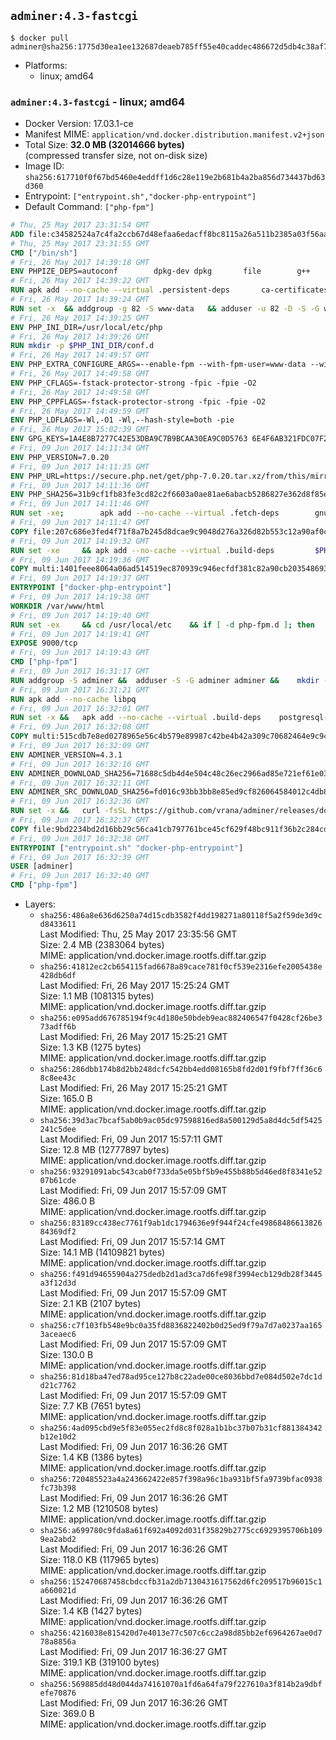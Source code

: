 ## `adminer:4.3-fastcgi`

```console
$ docker pull adminer@sha256:1775d30ea1ee132687deaeb785ff55e40caddec486672d5db4c38af7fdfdd6d2
```

-	Platforms:
	-	linux; amd64

### `adminer:4.3-fastcgi` - linux; amd64

-	Docker Version: 17.03.1-ce
-	Manifest MIME: `application/vnd.docker.distribution.manifest.v2+json`
-	Total Size: **32.0 MB (32014666 bytes)**  
	(compressed transfer size, not on-disk size)
-	Image ID: `sha256:617710f0f67bd5460e4eddff1d6c28e119e2b681b4a2ba856d734437bd63d360`
-	Entrypoint: `["entrypoint.sh","docker-php-entrypoint"]`
-	Default Command: `["php-fpm"]`

```dockerfile
# Thu, 25 May 2017 23:31:54 GMT
ADD file:c34582524a7c4fa2ccb67d48efaa6edacff8bc8115a26a511b2385a03f56aa8e in / 
# Thu, 25 May 2017 23:31:55 GMT
CMD ["/bin/sh"]
# Fri, 26 May 2017 14:39:18 GMT
ENV PHPIZE_DEPS=autoconf 		dpkg-dev dpkg 		file 		g++ 		gcc 		libc-dev 		make 		pcre-dev 		pkgconf 		re2c
# Fri, 26 May 2017 14:39:22 GMT
RUN apk add --no-cache --virtual .persistent-deps 		ca-certificates 		curl 		tar 		xz
# Fri, 26 May 2017 14:39:24 GMT
RUN set -x 	&& addgroup -g 82 -S www-data 	&& adduser -u 82 -D -S -G www-data www-data
# Fri, 26 May 2017 14:39:25 GMT
ENV PHP_INI_DIR=/usr/local/etc/php
# Fri, 26 May 2017 14:39:26 GMT
RUN mkdir -p $PHP_INI_DIR/conf.d
# Fri, 26 May 2017 14:49:57 GMT
ENV PHP_EXTRA_CONFIGURE_ARGS=--enable-fpm --with-fpm-user=www-data --with-fpm-group=www-data
# Fri, 26 May 2017 14:49:58 GMT
ENV PHP_CFLAGS=-fstack-protector-strong -fpic -fpie -O2
# Fri, 26 May 2017 14:49:58 GMT
ENV PHP_CPPFLAGS=-fstack-protector-strong -fpic -fpie -O2
# Fri, 26 May 2017 14:49:59 GMT
ENV PHP_LDFLAGS=-Wl,-O1 -Wl,--hash-style=both -pie
# Fri, 26 May 2017 15:02:39 GMT
ENV GPG_KEYS=1A4E8B7277C42E53DBA9C7B9BCAA30EA9C0D5763 6E4F6AB321FDC07F2C332E3AC2BF0BC433CFC8B3
# Fri, 09 Jun 2017 14:11:34 GMT
ENV PHP_VERSION=7.0.20
# Fri, 09 Jun 2017 14:11:35 GMT
ENV PHP_URL=https://secure.php.net/get/php-7.0.20.tar.xz/from/this/mirror PHP_ASC_URL=https://secure.php.net/get/php-7.0.20.tar.xz.asc/from/this/mirror
# Fri, 09 Jun 2017 14:11:36 GMT
ENV PHP_SHA256=31b9cf1fb83fe3cd82c2f6603a0ae81ae6abacb5286827e362d8f85e68908e0a PHP_MD5=e84615871c1c6dbd0860746a31f3a7c8
# Fri, 09 Jun 2017 14:11:46 GMT
RUN set -xe; 		apk add --no-cache --virtual .fetch-deps 		gnupg 		openssl 	; 		mkdir -p /usr/src; 	cd /usr/src; 		wget -O php.tar.xz "$PHP_URL"; 		if [ -n "$PHP_SHA256" ]; then 		echo "$PHP_SHA256 *php.tar.xz" | sha256sum -c -; 	fi; 	if [ -n "$PHP_MD5" ]; then 		echo "$PHP_MD5 *php.tar.xz" | md5sum -c -; 	fi; 		if [ -n "$PHP_ASC_URL" ]; then 		wget -O php.tar.xz.asc "$PHP_ASC_URL"; 		export GNUPGHOME="$(mktemp -d)"; 		for key in $GPG_KEYS; do 			gpg --keyserver ha.pool.sks-keyservers.net --recv-keys "$key"; 		done; 		gpg --batch --verify php.tar.xz.asc php.tar.xz; 		rm -r "$GNUPGHOME"; 	fi; 		apk del .fetch-deps
# Fri, 09 Jun 2017 14:11:47 GMT
COPY file:207c686e3fed4f71f8a7b245d8dcae9c9048d276a326d82b553c12a90af0c0ca in /usr/local/bin/ 
# Fri, 09 Jun 2017 14:19:32 GMT
RUN set -xe 	&& apk add --no-cache --virtual .build-deps 		$PHPIZE_DEPS 		coreutils 		curl-dev 		libedit-dev 		libxml2-dev 		openssl-dev 		sqlite-dev 		&& export CFLAGS="$PHP_CFLAGS" 		CPPFLAGS="$PHP_CPPFLAGS" 		LDFLAGS="$PHP_LDFLAGS" 	&& docker-php-source extract 	&& cd /usr/src/php 	&& gnuArch="$(dpkg-architecture --query DEB_BUILD_GNU_TYPE)" 	&& ./configure 		--build="$gnuArch" 		--with-config-file-path="$PHP_INI_DIR" 		--with-config-file-scan-dir="$PHP_INI_DIR/conf.d" 				--disable-cgi 				--enable-ftp 		--enable-mbstring 		--enable-mysqlnd 				--with-curl 		--with-libedit 		--with-openssl 		--with-zlib 				--with-pcre-regex=/usr 				$PHP_EXTRA_CONFIGURE_ARGS 	&& make -j "$(nproc)" 	&& make install 	&& { find /usr/local/bin /usr/local/sbin -type f -perm +0111 -exec strip --strip-all '{}' + || true; } 	&& make clean 	&& cd / 	&& docker-php-source delete 		&& runDeps="$( 		scanelf --needed --nobanner --recursive /usr/local 			| awk '{ gsub(/,/, "\nso:", $2); print "so:" $2 }' 			| sort -u 			| xargs -r apk info --installed 			| sort -u 	)" 	&& apk add --no-cache --virtual .php-rundeps $runDeps 		&& apk del .build-deps 		&& pecl update-channels 	&& rm -rf /tmp/pear ~/.pearrc
# Fri, 09 Jun 2017 14:19:36 GMT
COPY multi:1401feee8064a06ad514519ec870939c946ecfdf381c82a90cb2035486938ee9 in /usr/local/bin/ 
# Fri, 09 Jun 2017 14:19:37 GMT
ENTRYPOINT ["docker-php-entrypoint"]
# Fri, 09 Jun 2017 14:19:38 GMT
WORKDIR /var/www/html
# Fri, 09 Jun 2017 14:19:40 GMT
RUN set -ex 	&& cd /usr/local/etc 	&& if [ -d php-fpm.d ]; then 		sed 's!=NONE/!=!g' php-fpm.conf.default | tee php-fpm.conf > /dev/null; 		cp php-fpm.d/www.conf.default php-fpm.d/www.conf; 	else 		mkdir php-fpm.d; 		cp php-fpm.conf.default php-fpm.d/www.conf; 		{ 			echo '[global]'; 			echo 'include=etc/php-fpm.d/*.conf'; 		} | tee php-fpm.conf; 	fi 	&& { 		echo '[global]'; 		echo 'error_log = /proc/self/fd/2'; 		echo; 		echo '[www]'; 		echo '; if we send this to /proc/self/fd/1, it never appears'; 		echo 'access.log = /proc/self/fd/2'; 		echo; 		echo 'clear_env = no'; 		echo; 		echo '; Ensure worker stdout and stderr are sent to the main error log.'; 		echo 'catch_workers_output = yes'; 	} | tee php-fpm.d/docker.conf 	&& { 		echo '[global]'; 		echo 'daemonize = no'; 		echo; 		echo '[www]'; 		echo 'listen = [::]:9000'; 	} | tee php-fpm.d/zz-docker.conf
# Fri, 09 Jun 2017 14:19:41 GMT
EXPOSE 9000/tcp
# Fri, 09 Jun 2017 14:19:43 GMT
CMD ["php-fpm"]
# Fri, 09 Jun 2017 16:31:17 GMT
RUN addgroup -S adminer &&	adduser -S -G adminer adminer &&	mkdir -p /var/www/html &&	mkdir -p /var/www/html/plugins-enabled &&	chown -R adminer:adminer /var/www/html
# Fri, 09 Jun 2017 16:31:21 GMT
RUN apk add --no-cache libpq
# Fri, 09 Jun 2017 16:32:01 GMT
RUN set -x &&	apk add --no-cache --virtual .build-deps 	postgresql-dev 	sqlite-dev &&	docker-php-ext-install pdo_mysql pdo_pgsql pdo_sqlite &&	apk del .build-deps
# Fri, 09 Jun 2017 16:32:08 GMT
COPY multi:515cdb7e8ed0278965e56c4b579e89987c42be4b42a309c70682464e9c9451c5 in /var/www/html/ 
# Fri, 09 Jun 2017 16:32:09 GMT
ENV ADMINER_VERSION=4.3.1
# Fri, 09 Jun 2017 16:32:10 GMT
ENV ADMINER_DOWNLOAD_SHA256=71688c5db4d4e504c48c26ec2966ad85e721ef61e0377c5505cfb50b026d5491
# Fri, 09 Jun 2017 16:32:11 GMT
ENV ADMINER_SRC_DOWNLOAD_SHA256=fd016c93bb3bb8e85ed9cf826064584012c4db83f30c4948d701250e29a6d953
# Fri, 09 Jun 2017 16:32:36 GMT
RUN set -x &&	curl -fsSL https://github.com/vrana/adminer/releases/download/v$ADMINER_VERSION/adminer-$ADMINER_VERSION-en.php -o adminer.php &&	echo "$ADMINER_DOWNLOAD_SHA256  adminer.php" |sha256sum -c - &&	curl -fsSL https://github.com/vrana/adminer/archive/v$ADMINER_VERSION.tar.gz -o source.tar.gz &&	echo "$ADMINER_SRC_DOWNLOAD_SHA256  source.tar.gz" |sha256sum -c - &&	tar xzf source.tar.gz --strip-components=1 "adminer-$ADMINER_VERSION/designs/" "adminer-$ADMINER_VERSION/plugins/" &&	rm source.tar.gz
# Fri, 09 Jun 2017 16:32:37 GMT
COPY file:9bd2234bd2d16bb29c56ca41cb797761bce45cf629f48bc911f36b2c284cde46 in /usr/local/bin/ 
# Fri, 09 Jun 2017 16:32:38 GMT
ENTRYPOINT ["entrypoint.sh" "docker-php-entrypoint"]
# Fri, 09 Jun 2017 16:32:39 GMT
USER [adminer]
# Fri, 09 Jun 2017 16:32:40 GMT
CMD ["php-fpm"]
```

-	Layers:
	-	`sha256:486a8e636d6250a74d15cdb3582f4dd198271a80118f5a2f59de3d9cd8433611`  
		Last Modified: Thu, 25 May 2017 23:35:56 GMT  
		Size: 2.4 MB (2383064 bytes)  
		MIME: application/vnd.docker.image.rootfs.diff.tar.gzip
	-	`sha256:41812ec2cb654115fad6678a89cace781f0cf539e2316efe2005438e428db6df`  
		Last Modified: Fri, 26 May 2017 15:25:24 GMT  
		Size: 1.1 MB (1081315 bytes)  
		MIME: application/vnd.docker.image.rootfs.diff.tar.gzip
	-	`sha256:e095add676785194f9c4d180e50bdeb9eac882406547f0428cf26be373adff6b`  
		Last Modified: Fri, 26 May 2017 15:25:21 GMT  
		Size: 1.3 KB (1275 bytes)  
		MIME: application/vnd.docker.image.rootfs.diff.tar.gzip
	-	`sha256:286dbb174b8d2bb248dcfc542bb4edd08165b8fd2d01f9fbf7ff36c68c8ee43c`  
		Last Modified: Fri, 26 May 2017 15:25:21 GMT  
		Size: 165.0 B  
		MIME: application/vnd.docker.image.rootfs.diff.tar.gzip
	-	`sha256:39d3ac7bcaf5ab0b9ac05dc97598816ed8a500129d5a8d4dc5df5425241c5dee`  
		Last Modified: Fri, 09 Jun 2017 15:57:11 GMT  
		Size: 12.8 MB (12777897 bytes)  
		MIME: application/vnd.docker.image.rootfs.diff.tar.gzip
	-	`sha256:93291091abc543cab0f733da5e05bf5b9e455b88b5d46ed8f8341e5207b61cde`  
		Last Modified: Fri, 09 Jun 2017 15:57:09 GMT  
		Size: 486.0 B  
		MIME: application/vnd.docker.image.rootfs.diff.tar.gzip
	-	`sha256:83189cc438ec7761f9ab1dc1794636e9f944f24cfe4986848661382684369df2`  
		Last Modified: Fri, 09 Jun 2017 15:57:14 GMT  
		Size: 14.1 MB (14109821 bytes)  
		MIME: application/vnd.docker.image.rootfs.diff.tar.gzip
	-	`sha256:f491d94655904a275dedb2d1ad3ca7d6fe98f3994ecb129db28f3445a3f12d3d`  
		Last Modified: Fri, 09 Jun 2017 15:57:09 GMT  
		Size: 2.1 KB (2107 bytes)  
		MIME: application/vnd.docker.image.rootfs.diff.tar.gzip
	-	`sha256:c7f103fb548e9bc0a35fd8836822402b0d25ed9f79a7d7a0237aa1653aceaec6`  
		Last Modified: Fri, 09 Jun 2017 15:57:09 GMT  
		Size: 130.0 B  
		MIME: application/vnd.docker.image.rootfs.diff.tar.gzip
	-	`sha256:81d18ba47ed78ad95ce127b8c22ade00ce8036bbd7e084d502e7dc1dd21c7762`  
		Last Modified: Fri, 09 Jun 2017 15:57:09 GMT  
		Size: 7.7 KB (7651 bytes)  
		MIME: application/vnd.docker.image.rootfs.diff.tar.gzip
	-	`sha256:4ad095cbd9e5f83e055ec2fd8c8f028a1b1bc37b07b31cf881384342b12e10d2`  
		Last Modified: Fri, 09 Jun 2017 16:36:26 GMT  
		Size: 1.4 KB (1386 bytes)  
		MIME: application/vnd.docker.image.rootfs.diff.tar.gzip
	-	`sha256:720485523a4a243662422e857f398a96c1ba931bf5fa9739bfac0938fc73b398`  
		Last Modified: Fri, 09 Jun 2017 16:36:26 GMT  
		Size: 1.2 MB (1210508 bytes)  
		MIME: application/vnd.docker.image.rootfs.diff.tar.gzip
	-	`sha256:a699780c9fda8a61f692a4092d031f35829b2775cc6929395706b1099ea2abd2`  
		Last Modified: Fri, 09 Jun 2017 16:36:26 GMT  
		Size: 118.0 KB (117965 bytes)  
		MIME: application/vnd.docker.image.rootfs.diff.tar.gzip
	-	`sha256:152470687458cbdccfb31a2db7130431617562d6fc209517b96015c1a660021d`  
		Last Modified: Fri, 09 Jun 2017 16:36:26 GMT  
		Size: 1.4 KB (1427 bytes)  
		MIME: application/vnd.docker.image.rootfs.diff.tar.gzip
	-	`sha256:4216038e815420d7e4013e77c507c6cc2a98d85bb2ef6964267ae0d778a8856a`  
		Last Modified: Fri, 09 Jun 2017 16:36:27 GMT  
		Size: 319.1 KB (319100 bytes)  
		MIME: application/vnd.docker.image.rootfs.diff.tar.gzip
	-	`sha256:569885dd48d044da74161070a1fd6a64fa79f227610a3f814b2a9dbfefe70876`  
		Last Modified: Fri, 09 Jun 2017 16:36:26 GMT  
		Size: 369.0 B  
		MIME: application/vnd.docker.image.rootfs.diff.tar.gzip
